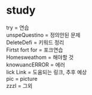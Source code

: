 # study
try = 연습\
unspeQuestino = 정의안된 문제\
DeleteDefi = 키워드 정리\
Firtst fort for = 포크연습\
Homesweathom = 해야할 것\
knowuancERROR = 에러\
lick Link = 도움되는 링크, 추후 예상\
pic = picture\
zzzI = 그외 
